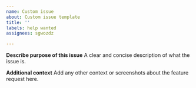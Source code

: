 ```yaml
---
name: Custom issue
about: Custom issue template
title: ''
labels: help wanted
assignees: sgwozdz

---
```


**Describe purpose of this issue**
A clear and concise description of what the issue is.

**Additional context**
Add any other context or screenshots about the feature request here.
